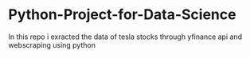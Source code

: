# Python-Project-for-Data-Science

In this repo i exracted the data of tesla stocks through yfinance api and webscraping using python
